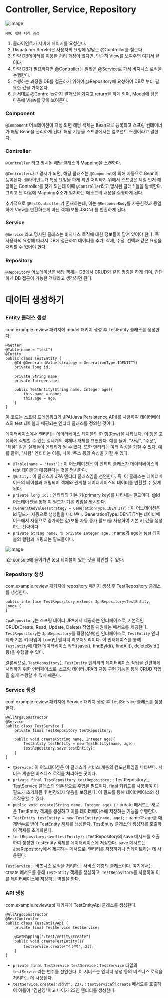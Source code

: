 # Controller, Service, Repository
![image](https://github.com/user-attachments/assets/dd9abe2d-431f-4dbc-91ad-fae669f55e52)

`MVC 패턴 처리 과정`
1. 클라이언트가 서버에 페이지를 요청한다.
2. Dispatcher Servlet은 사용자의 요청에 알맞는 @Controller를 찾는다.
3. 만약 DB데이터를 이용한 처리 과정이 없다면, 단순히 View를 보여주면 여기서 끝이다.
4. 만약 DB가 필요하다면 @Controller는 알맞은 @Service로 가서 비지니스 로직을 수행한다.
5. 수행하는 과정중 DB를 접근하기 위하여 @Repository에 요청하여 DB로 부터 필요한 값을 가져온다.
6. 순서대로 @Controller까지 결과값을 가지고 return을 하게 되며, Model에 담은 다음에 View를 찾아 보여준다.

### Component
`@Component` 어노테이션이 지정 되면 해당 객체는 Bean으로 등록되고 스프링 컨테이너가 해당 Bean을 관리하게 된다. 해당 기능을 스프링에서는 컴포넌트 스캔이라고 말한다.

### Controller
`@Controller` 라고 명시된 해당 클래스의 Mapping을 스캔한다. 

`@Controller`라고 명시가 되면, 해당 클래스는 `@Component`에 의해 자동으로 Bean이 등록된다. 클라이언트가 특정 요청을 하게 되면 처리하기 위해서 스프링은 제일 먼저 해당하는 Controller를 찾게 되는데 이때 `@Controller`라고 명시된 클래스들을 탐색한다. 그리고 난 다음에 Mapping주소가 일치하는 메소드의 내용을 실행하게 된다.

추가적으로 `@RestController`가 존재하는데, 이는 `@ResponseBody`를 사용한것과 동일하게 View를 반환하는게 아닌 객체(보통 JSON) 를 반환하게 된다.

### Service
`@Service` 라고 명시된 클래스는 비지니스 로직에 대한 정보들이 담겨 있어야 한다. 즉 사용자의 요청에 따라서 DB에 접근하여 데이터를 추가, 삭제, 수정, 선택과 같은 요청을 처리할 수 있어야 한다. 

### Repository
`@Repository` 어노테이션은 해당 객체는 DB에서 CRUD와 같은 명렁을 하게 되며, 간단하게 DB 접근이 가능한 객체라고 생각하면 된다.

# 데이터 생성하기
### Entity 클래스 생성
com.example.review 패키지에 model 패키지 생성 후 TestEntity 클래스를 생성한다.
```
@Getter
@Table(name = "test")
@Entity
public class TestEntity {
    @Id @GeneratedValue(strategy = GenerationType.IDENTITY)
    private long id;

    private String name;
    private Integer age;

    public TestEntity(String name, Integer age){
        this.name = name;
        this.age = age;
    }
}
```
이 코드는 스프링 프레임워크와 JPA(Java Persistence API)를 사용하여 데이터베이스의 test 테이블과 매핑되는 엔티티 클래스를 정의한 것이다.

데이터베이스에서 엔티티는 데이터베이스 테이블의 한 행(Row)을 나타낸다. 이 행은 고유하게 식별할 수 있는 실세계의 객체나 개체를 표현한다. 예를 들어, "사람", "주문", "제품" 같은 실체들이 엔티티가 될 수 있다. 또한 엔티티는 여러 속성을 가질 수 있다. 예를 들어, "사람" 엔티티는 이름, 나이, 주소 등의 속성을 가질 수 있다.

- `@Table(name = "test")` : 이 어노테이션은 이 엔티티 클래스가 데이터베이스의 test 테이블과 매핑된다는 것을 명시한다.
- `@Entity` : 이 클래스가 JPA 엔티티 클래스임을 선언한다. 즉, 이 클래스는 데이터베이스의 테이블과 매핑되어 객체와 관계형 데이터베이스의 데이터를 변환할 수 있게 된다.
- `private long id;` : 엔티티의 기본 키(primary key)를 나타내는 필드이다. @Id 어노테이션을 통해 이 필드가 기본 키임을 명시한다.
- `@GeneratedValue(strategy = GenerationType.IDENTITY)` : 이 어노테이션은 id 필드가 자동으로 생성됨을 나타낸다. GenerationType.IDENTITY는 데이터베이스에서 자동으로 증가하는 값(보통 자동 증가 필드)을 사용하여 기본 키 값을 생성하는 전략이다.
- `private String name; 및 private Integer age;` : name과 age는 test 테이블의 컬럼과 매핑되는 필드들이다. 

![image](https://github.com/user-attachments/assets/f22f0cb4-b21d-438d-978e-d3e78fcd086e)

h2-console에 들어가면 test 테이블이 있는 것을 확인할 수 있다.

### Repository 생성
com.example.review 패키지에 repository 패키지 생성 후 TestRepository 클래스를 생성한다.

```
public interface TestRepository extends JpaRepository<TestEntity, Long> {
}
```
`JpaRepository`는 스프링 데이터 JPA에서 제공하는 인터페이스로, 기본적인 CRUD(Create, Read, Update, Delete) 작업을 지원하는 메서드를 제공한다. `TestRepository`는 `JpaRepository`를 확장(상속)한 인터페이스로, `TestEntity` 엔티티와 기본 키 타입이 Long인 엔티티 리포지토리이다. 이 인터페이스를 통해 `TestEntity`에 대한 데이터베이스 작업(save(), findById(), findAll(), deleteById() 등)을 수행할 수 있다. 

결론적으로, `TestRepository`는 `TestEntity` 엔티티의 데이터베이스 작업을 간편하게 처리하기 위한 인터페이스로, 스프링 데이터 JPA의 자동 구현 기능을 통해 CRUD 작업을 쉽게 수행할 수 있게 해준다.

### Service 생성
com.example.review 패키지에 Service 패키지 생성 후 TestService 클래스를 생성한다.
```
@AllArgsConstructor
@Service
public class TestService {
    private final TestRepository testRepository;

    public void create(String name, Integer age){
        TestEntity testEntity = new TestEntity(name, age);
        testRepository.save(testEntity);
    }
}
```
- `@Service` : 이 어노테이션은 이 클래스가 서비스 계층의 컴포넌트임을 나타낸다. 서비스 계층은 비즈니스 로직을 처리하는 곳이다.
- `private final TestRepository testRepository;` : TestRepository는 TestService 클래스의 의존성으로 주입된 필드이다. final 키워드를 사용하여 이 필드가 초기화된 후 변경되지 않음을 보장한다. 이 필드를 통해 데이터베이스와 상호작용할 수 있다.
- `public void create(String name, Integer age) {` : create 메서드는 새로운 TestEntity 객체를 생성하고 이를 데이터베이스에 저장하는 기능을 수행한다.
- `TestEntity testEntity = new TestEntity(name, age);` : name과 age를 매개변수로 받아 TestEntity 객체를 생성한다. TestEntity 클래스의 생성자를 호출하여 객체를 초기화한다.
- `testRepository.save(testEntity);` : testRepository의 save 메서드를 호출하여 생성한 TestEntity 객체를 데이터베이스에 저장한다. save 메서드는 JpaRepository에서 제공하는 메서드로, 엔티티를 저장하거나 업데이트하는 데 사용된다.

`TestService`는 비즈니스 로직을 처리하는 서비스 계층의 클래스이다. 여기에서는 create 메서드를 통해 `TestEntity` 객체를 생성하고, `TestRepository`를 사용하여 이를 데이터베이스에 저장하는 역할을 한다.

### API 생성
com.example.review.api 패키지에 TestEntityApi 클래스를 생성한다.
```
@AllArgsConstructor
@RestController
public class TestEntityApi {
    private final TestService testService;

    @GetMapping("/test/entity/create")
    public void createTestEntity(){
        testService.create("김찬영", 23);
    }
}
```
- `private final TestService testService` : `TestService` 타입의 `testService`라는 변수를 선언한다. 이 서비스는 엔티티 생성 등의 비즈니스 로직을 처리하는 데 사용된다.
- `testService.create("김찬영", 23);` : `testService`의 `create` 메서드를 호출하여 이름이 "김찬영"이고 나이가 23인 엔티티를 생성한다.


